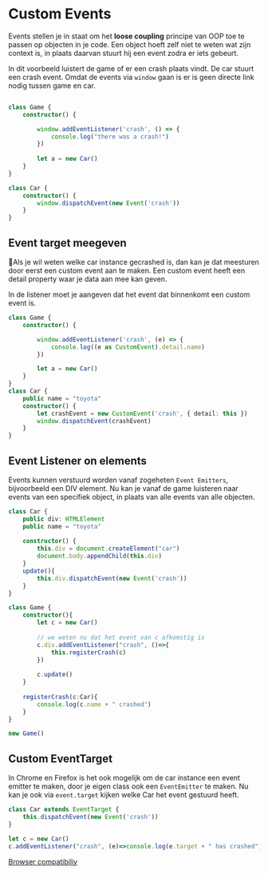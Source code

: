 # Custom Events

Events stellen je in staat om het **loose coupling** principe van OOP toe te passen op objecten in je code. Een object hoeft zelf niet te weten wat zijn context is, in plaats daarvan stuurt hij een event zodra er iets gebeurt. 

In dit voorbeeld luistert de game of er een crash plaats vindt. De car stuurt een crash event. Omdat de events via `window` gaan is er is geen directe link nodig tussen game en car.

```typescript

class Game {
    constructor() {

        window.addEventListener('crash', () => {
            console.log("there was a crash!")
        })
    
        let a = new Car()
    }
}

class Car { 
    constructor() {
        window.dispatchEvent(new Event('crash'))
    }
}
``` 

## Event target meegeven

Als je wil weten welke car instance gecrashed is, dan kan je dat meesturen door eerst een custom event aan te maken. Een custom event heeft een detail property waar je data aan mee kan geven.

In de listener moet je aangeven dat het event dat binnenkomt een custom event is.

```typescript
class Game {
    constructor() {

        window.addEventListener('crash', (e) => {
            console.log((e as CustomEvent).detail.name)
        })

        let a = new Car()
    }
}
class Car {
    public name = "toyota"
    constructor() {
        let crashEvent = new CustomEvent('crash', { detail: this })
        window.dispatchEvent(crashEvent)
    }
}
```

## Event Listener on elements

Events kunnen verstuurd worden vanaf zogeheten `Event Emitters`, bijvoorbeeld een DIV element. Nu kan je vanaf de game luisteren naar events van een specifiek object, in plaats van alle events van alle objecten. 

```typescript
class Car {
    public div: HTMLElement
    public name = "toyota"
    
    constructor() {
        this.div = document.createElement("car")
        document.body.appendChild(this.div)
    }
    update(){
        this.div.dispatchEvent(new Event('crash'))
    }
}

class Game {
    constructor(){
        let c = new Car()
        
        // we weten nu dat het event van c afkomstig is
        c.div.addEventListener("crash", ()=>{
            this.registerCrash(c)
        })
        
        c.update()
    }
  
    registerCrash(c:Car){
        console.log(c.name + " crashed")
    }
}

new Game()
```

## Custom EventTarget

In Chrome en Firefox is het ook mogelijk om de car instance een event emitter te maken, door je eigen class ook een `EventEmitter` te maken. Nu kan je ook via `event.target` kijken welke Car het event gestuurd heeft.

```typescript
class Car extends EventTarget {
    this.dispatchEvent(new Event('crash'))
}

let c = new Car()
c.addEventListener("crash", (e)=>console.log(e.target + " has crashed"))
```


[Browser compatibiliy](https://developer.mozilla.org/en-US/docs/Web/API/EventTarget)
